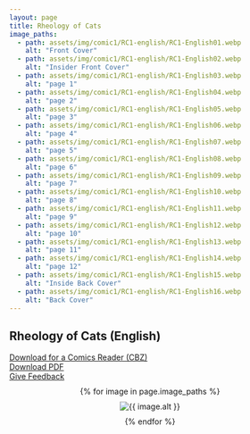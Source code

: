 ```yaml
---
layout: page
title: Rheology of Cats
image_paths:
  - path: assets/img/comic1/RC1-english/RC1-English01.webp 
    alt: "Front Cover"
  - path: assets/img/comic1/RC1-english/RC1-English02.webp
    alt: "Insider Front Cover"
  - path: assets/img/comic1/RC1-english/RC1-English03.webp
    alt: "page 1"
  - path: assets/img/comic1/RC1-english/RC1-English04.webp
    alt: "page 2"
  - path: assets/img/comic1/RC1-english/RC1-English05.webp
    alt: "page 3"
  - path: assets/img/comic1/RC1-english/RC1-English06.webp
    alt: "page 4"
  - path: assets/img/comic1/RC1-english/RC1-English07.webp
    alt: "page 5"
  - path: assets/img/comic1/RC1-english/RC1-English08.webp
    alt: "page 6"
  - path: assets/img/comic1/RC1-english/RC1-English09.webp
    alt: "page 7"
  - path: assets/img/comic1/RC1-english/RC1-English10.webp
    alt: "page 8"
  - path: assets/img/comic1/RC1-english/RC1-English11.webp
    alt: "page 9"
  - path: assets/img/comic1/RC1-english/RC1-English12.webp
    alt: "page 10"
  - path: assets/img/comic1/RC1-english/RC1-English13.webp
    alt: "page 11"
  - path: assets/img/comic1/RC1-english/RC1-English14.webp
    alt: "page 12"
  - path: assets/img/comic1/RC1-english/RC1-English15.webp
    alt: "Inside Back Cover"
  - path: assets/img/comic1/RC1-english/RC1-English16.webp
    alt: "Back Cover"
---
```


<div class="col-lg-12 text-center">
	<h2 class="section-heading text-uppercase">Rheology of Cats (English)</h2>
        <div class="text-muted">
           <a href="{{ site.url }}/downloads/comic1-english/RC1-English.cbz">Download for a Comics Reader (CBZ)</a>
        </div>
        <div class="text-muted">
           <a href="{{ site.url }}/downloads/comic1-english/RC1-English.pdf">Download PDF</a>
        </div>
        <div class="text-muted">
           <a href="https://forms.gle/YxFdry5rYfWbbZVBA">Give Feedback</a>
        </div>
        
</div>

<div style="display: flex; flex-direction: column; align-items: center; margin-top: 10px; margin-bottom: 30px;">
  {% for image in page.image_paths %}
    <img src="{{ image.path }}" alt="{{ image.alt }}" style="max-width: 80%; height: auto; margin: 10px;">
  {% endfor %}
</div>












